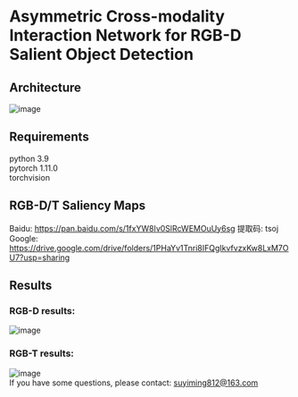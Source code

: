 # Asymmetric Cross-modality Interaction Network for RGB-D Salient Object Detection
## Architecture
![image](https://github.com/Yiming-Su/ACINet/blob/main/Figs/Architecture.jpg)
## Requirements<br>
python 3.9<br>
pytorch 1.11.0<br>
torchvision
## RGB-D/T Saliency Maps<br>
Baidu: https://pan.baidu.com/s/1fxYW8Iv0SlRcWEMOuUy6sg 提取码: tsoj<br>
Google: https://drive.google.com/drive/folders/1PHaYv1Tnri8IFQgIkvfvzxKw8LxM7OU7?usp=sharing
## Results<br>
### RGB-D results:<br>
![image](https://github.com/Yiming-Su/ACINet/blob/main/Figs/RGBD_results.png)
### RGB-T results:<br>
![image](https://github.com/Yiming-Su/ACINet/blob/main/Figs/RGBT_results.png)<br>
If you have some questions, please contact: suyiming812@163.com

